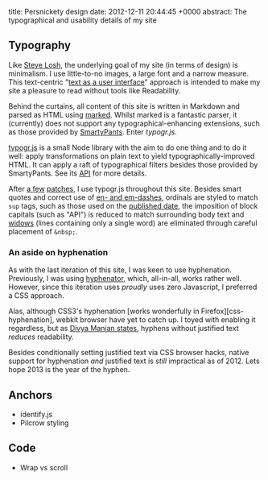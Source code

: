 title: Persnickety design
date: 2012-12-11 20:44:45 +0000
abstract: The typographical and usability details of my site

## Typography

Like [Steve Losh][losh], the underlying goal of my site (in terms of design) is
minimalism. I use little-to-no images, a large font and a narrow measure. This
text-centric "[text as a user interface][text-ui]" approach is intended to make
my site a pleasure to read without tools like Readability.

Behind the curtains, all content of this site is written in Markdown and parsed
as HTML using [marked][]. Whilst marked is a fantastic parser, it (currently)
does not support any typographical-enhancing extensions, such as those provided
by [SmartyPants][]. Enter *typogr.js*.

[typogr.js][] is a small Node library with the aim to do one thing and to do it
well: apply transformations on plain text to yield typographically-improved
HTML. It can apply a raft of typographical filters besides those provided by
SmartyPants. See its [API][] for more details.

After [a few][open-pulls] [patches][pulls], I use typogr.js throughout this
site. Besides smart quotes and correct use of [en- and em-dashes][dashes],
ordinals are styled to match `sup` tags, such as those used on the [published
date][date], the imposition of block capitals (such as "API") is reduced to
match surrounding body text and [widows][] (lines containing only a single
word) are eliminated through careful placement of `&nbsp;`.

### An aside on hyphenation

As with the last iteration of this site, I was keen to use hyphenation.
Previously, I was using [hyphenator][], which, all-in-all, works rather well.
However, since this iteration uses *proudly* uses zero Javascript, I preferred
a CSS approach.

Alas, although CSS3's hyphenation [works wonderfully in
Firefox][css-hyphenation], webkit browser have yet to catch up. I toyed with
enabling it regardless, but as [Divya Manian states][h5bp-hyphens], hyphens
without justified text *reduces* readability.

Besides conditionally setting justified text via CSS browser hacks, native
support for hyphenation *and* justified text is *still* impractical as of 2012.
Lets hope 2013 is the year of the hyphen.

  [losh]: http://stevelosh.com/blog/2010/09/making-my-site-sing/#finding-a-starting-point
  [text-ui]: http://informationarchitects.net/blog/the-web-is-all-about-typography-period/
  [marked]: https://github.com/chjj/marked
  [smartypants]: http://daringfireball.net/projects/smartypants/
  [typogr.js]: https://github.com/ekalinin/typogr.js
  [api]: https://github.com/ekalinin/typogr.js#api
  [open-pulls]: https://github.com/ekalinin/typogr.js/pulls/tlvince
  [pulls]: https://github.com/ekalinin/typogr.js/pulls/tlvince?direction=desc&page=1&sort=created&state=closed
  [date]: #date-published
  [dashes]: http://www.smashingmagazine.com/2011/08/15/mind-your-en-and-em-dashes-typographic-etiquette/
  [widows]: https://en.wikipedia.org/wiki/Widow_(typesetting)
  [hyphenator]: https://code.google.com/p/hyphenator/
  [css-hyphens]: http://caniuse.com/css-hyphens
  [h5bp-hyphens]: https://github.com/h5bp/html5-boilerplate/issues/708#issuecomment-1861631

## Anchors

* identify.js
* Pilcrow styling

## Code

* Wrap vs scroll

  [identify.js]: https://github.com/tlvince/identify.js
